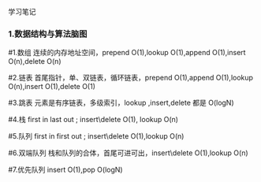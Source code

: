 学习笔记

### 1.数据结构与算法脑图

#1.数组
连续的内存地址空间，prepend O(1),lookup O(1),append O(1),insert O(n),delete O(n)

#2.链表
首尾指针，单、双链表，循环链表，prepend O(1),append O(1),lookup O(n),insert O(1),delete O(1)

#3.跳表
元素是有序链表，多级索引，lookup ,insert,delete 都是 O(logN) 

#4.栈
first in last out ; insert\delete O(1), lookup O(n)

#5.队列
first in first out ; insert\delete O(1),lookup O(n)

#6.双端队列
栈和队列的合体，首尾可进可出，insert\delete O(1),lookup O(n)

#7.优先队列
insert O(1),pop O(logN)



